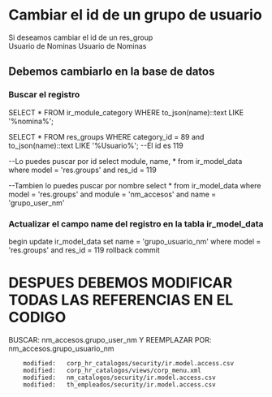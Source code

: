 
# Cambiar el id de un grupo de usuario
Si deseamos cambiar el id de un res_group        
        <record id="grupo_usuario_nm" model="res.groups">
            <field name="name">Usuario de Nominas</field>
            <field name="category_id" ref="nm_security"/>
        </record>
        <record id="grupo_usuario_nm" model="res.groups">
            <field name="name">Usuario de Nominas</field>
            <field name="category_id" ref="nm_security"/>
        </record>
        
## Debemos cambiarlo en la base de datos

### Buscar el registro
SELECT *
FROM ir_module_category
WHERE to_json(name)::text LIKE '%nomina%';

SELECT * FROM res_groups
WHERE category_id = 89
and to_json(name)::text LIKE '%Usuario%';
--El id es 119

--Lo puedes puscar por id
select module, name, * from ir_model_data 
where model = 'res.groups'
and res_id = 119

--Tambien lo puedes puscar por nombre
select * from ir_model_data 
where model = 'res.groups'
and module = 'nm_accesos'
and name = 'grupo_user_nm'

### Actualizar el campo name del registro en la tabla ir_model_data
begin
update ir_model_data set name = 'grupo_usuario_nm'
where model = 'res.groups'
and res_id = 119
rollback
commit 

# DESPUES DEBEMOS MODIFICAR TODAS LAS REFERENCIAS EN EL CODIGO
BUSCAR: nm_accesos.grupo_user_nm
Y REEMPLAZAR POR: nm_accesos.grupo_usuario_nm

        modified:   corp_hr_catalogos/security/ir.model.access.csv
        modified:   corp_hr_catalogos/views/corp_menu.xml
        modified:   nm_catalogos/security/ir.model.access.csv
        modified:   th_empleados/security/ir.model.access.csv

